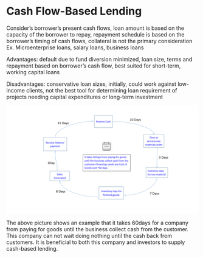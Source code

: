 # Cash Flow-Based Lending

Consider’s borrower’s present cash flows, loan amount is  based on the capacity of the borrower to repay, repayment schedule is based on the borrower’s timing of cash flows, collateral is not the primary consideration Ex. Microenterprise loans, salary loans, business loans

Advantages: default due to fund diversion minimized, loan size, terms and repayment based on borrower’s cash flow, best suited for short-term, working capital loans

Disadvantages: conservative loan sizes, initially, could work against low-income clients, not the best tool for determining loan requirement of projects needing capital expenditures or long-term investment

![](<../.gitbook/assets/pic cash loans (1).png>)

The above picture shows an example that it takes 60days for a company from paying for goods until the business collect cash from the customer. This company can not wait doing nothing until the cash back from customers. It is beneficial to both this company and investors to supply cash-based lending.
